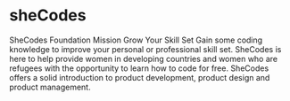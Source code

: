 # sheCodes

SheCodes Foundation Mission
Grow Your Skill Set
Gain some coding knowledge to improve your personal or professional skill set.
SheCodes is here to help provide women in developing countries and women who are refugees with the opportunity to learn how to code for free. SheCodes offers a solid introduction to product development, product design and product management.
